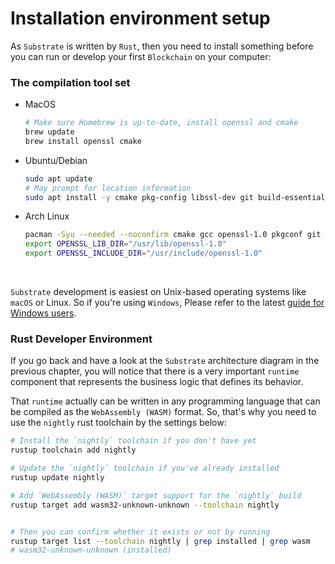 # Installation environment setup

As `Substrate` is written by `Rust`, then you need to install something before you can run or develop your 
first `Blockchain` on your computer:


### The compilation tool set

- MacOS

    ```bash
    # Make sure Homebrew is up-to-date, install openssl and cmake
    brew update
    brew install openssl cmake
    ```

- Ubuntu/Debian

    ```bash
    sudo apt update
    # May prompt for location information
    sudo apt install -y cmake pkg-config libssl-dev git build-essential clang libclang-dev curl libz-dev
    ```

- Arch Linux

    ```bash
    pacman -Syu --needed --noconfirm cmake gcc openssl-1.0 pkgconf git clang
    export OPENSSL_LIB_DIR="/usr/lib/openssl-1.0"
    export OPENSSL_INCLUDE_DIR="/usr/include/openssl-1.0"
    ```

</br>

`Substrate` development is easiest on Unix-based operating systems like `macOS` or Linux. So if you're using
`Windows`, Please refer to the latest [guide for Windows users](https://substrate.dev/docs/en/knowledgebase/getting-started/windows-users).


### Rust Developer Environment

If you go back and have a look at the `Substrate` architecture diagram in the previous chapter, you will notice
that there is a very important  `runtime` component that represents the business logic that defines its behavior.

That `runtime` actually can be written in any programming language that can be compiled as the `WebAssembly (WASM)` format.
So, that's why you need to use the `nightly` rust toolchain by the settings below:

```bash
# Install the `nightly` toolchain if you don't have yet
rustup toolchain add nightly

# Update the `nightly` toolchain if you've already installed
rustup update nightly

# Add `WebAssembly (WASM)` target support for the `nightly` build
rustup target add wasm32-unknown-unknown --toolchain nightly


# Then you can confirm whether it exists or not by running
rustup target list --toolchain nightly | grep installed | grep wasm
# wasm32-unknown-unknown (installed)
```
